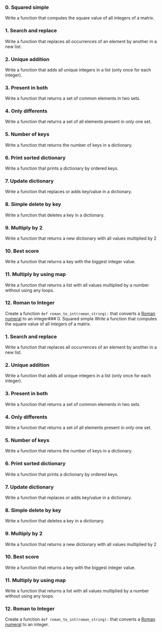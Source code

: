 ### 0. Squared simple
Write a function that computes the square value of all integers of a matrix.
### 1. Search and replace
Write a function that replaces all occurrences of an element by another in a new list.
### 2. Unique addition
Write a function that adds all unique integers in a list (only once for each integer).
### 3. Present in both
Write a function that returns a set of common elements in two sets.
### 4. Only differents
Write a function that returns a set of all elements present in only one set.
### 5. Number of keys
Write a function that returns the number of keys in a dictionary.
### 6. Print sorted dictionary
Write a function that prints a dictionary by ordered keys.
### 7. Update dictionary
Write a function that replaces or adds key/value in a dictionary.
### 8. Simple delete by key
Write a function that deletes a key in a dictionary.
### 9. Multiply by 2
Write a function that returns a new dictionary with all values multiplied by 2
### 10. Best score
Write a function that returns a key with the biggest integer value.
### 11. Multiply by using map
Write a function that returns a list with all values multiplied by a number without using any loops.
### 12. Roman to Integer
Create a function `def roman_to_int(roman_string):` that converts a [Roman numeral](https://intranet.hbtn.io/rltoken/cdwxWmsQjEXt837uxzXsGg "Roman numeral") to an integer### 0. Squared simple
Write a function that computes the square value of all integers of a matrix.
### 1. Search and replace
Write a function that replaces all occurrences of an element by another in a new list.
### 2. Unique addition
Write a function that adds all unique integers in a list (only once for each integer).
### 3. Present in both
Write a function that returns a set of common elements in two sets.
### 4. Only differents
Write a function that returns a set of all elements present in only one set.
### 5. Number of keys
Write a function that returns the number of keys in a dictionary.
### 6. Print sorted dictionary
Write a function that prints a dictionary by ordered keys.
### 7. Update dictionary
Write a function that replaces or adds key/value in a dictionary.
### 8. Simple delete by key
Write a function that deletes a key in a dictionary.
### 9. Multiply by 2
Write a function that returns a new dictionary with all values multiplied by 2
### 10. Best score
Write a function that returns a key with the biggest integer value.
### 11. Multiply by using map
Write a function that returns a list with all values multiplied by a number without using any loops.
### 12. Roman to Integer
Create a function `def roman_to_int(roman_string):` that converts a [Roman numeral](https://intranet.hbtn.io/rltoken/cdwxWmsQjEXt837uxzXsGg "Roman numeral") to an integer.
